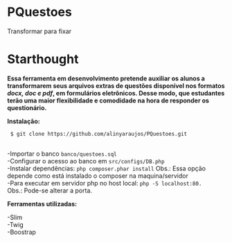 # PQuestoes
Transformar para fixar 
# Starthought

<strong>

Essa ferramenta em desenvolvimento pretende auxiliar os alunos a transformarem seus arquivos extras de questões disponível nos formatos <i>docx, doc e pdf</i>, em formulários eletrônicos. Desse modo,  que estudantes terão uma maior flexibilidade e comodidade na hora de responder os questionário.

</strong>



<p><b>Instalação:</b></p>

<pre>
<code> $ git clone https://github.com/alinyaraujos/PQuestoes.git
</code>
</pre>
-Importar o banco
	<code>banco/questoes.sql</code></br>
-Configurar o acesso ao banco em 
	<code>src/configs/DB.php</code></br>
-Instalar dependências:
	<code>php composer.phar install</code> Obs.: Essa opção depende como está instalado o composer na maquina/servidor</br>
-Para executar em servidor php no host local: 
	<code>php -S localhost:80. </code> Obs.: Pode-se alterar a porta.</br>


<p><b>Ferramentas utilizadas:</b></p>
-Slim<br> 
-Twig<br>
-Boostrap<br>

